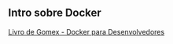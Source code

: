## Intro sobre Docker

[Livro de Gomex - Docker para Desenvolvedores](https://github.com/gomex/docker-para-desenvolvedores)


